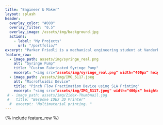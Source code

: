 ```yaml
---
title: "Engineer & Maker"
layout: splash
header:
  overlay_color: "#000"
  overlay_filter: "0.5"
  overlay_image: /assets/img/background.jpg
  actions:
    - label: "My Projects"
      url: "/portfolio/"
excerpt: "Parker Friedli is a mechanical engineering student at Vanderbilt University with a passion for transforming innovative ideas into tangible solutions. She is dedicated to mastering the art and science of turning chaos into order through engineering and problem solving."
feature_row:
  - image_path: assets/img/syringe_real.png
    alt: "Syringe Pump"
    title: "Custom Fabricated Syringe Pump"
    excerpt: "<img src="assets/img/syringe_real.png" width="400px" height="300px">"
  - image_path: /assets/img/IMG_5117.jpeg
    alt: "Microfluidic Device"
    title: "Pinch Flow Fractination Device using SLA Printing"
    excerpt: "<img src="assets/img/IMG_5117.jpeg" width="400px" height="300px">"
 # - image_path: assets/img/Zidex-Thumbnail.jpg
 #   title: "Bespoke IDEX 3D Printer"
  #  excerpt: "Multimaterial printing. "
---
```


{% include feature_row %}
